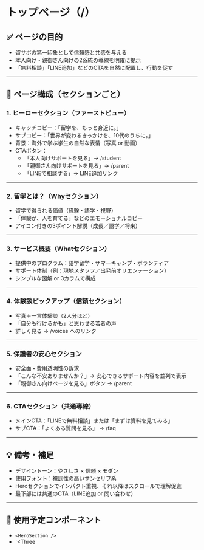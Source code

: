 # トップページ（/）

## ✅ ページの目的
- 留サポの第一印象として信頼感と共感を与える
- 本人向け・親御さん向けの2系統の導線を明確に提示
- 「無料相談」「LINE追加」などのCTAを自然に配置し、行動を促す

---

## 🧱 ページ構成（セクションごと）

### 1. ヒーローセクション（ファーストビュー）
- キャッチコピー：「留学を、もっと身近に。」
- サブコピー：「世界が変わるきっかけを、10代のうちに。」
- 背景：海外で学ぶ学生の自然な表情（写真 or 動画）
- CTAボタン：
  - 「本人向けサポートを見る」→ /student
  - 「親御さん向けサポートを見る」→ /parent
  - 「LINEで相談する」→ LINE追加リンク

---

### 2. 留学とは？（Whyセクション）
- 留学で得られる価値（経験・語学・視野）
- 「体験が、人を育てる」などのエモーショナルコピー
- アイコン付きの3ポイント解説（成長／語学／将来）

---

### 3. サービス概要（Whatセクション）
- 提供中のプログラム：語学留学・サマーキャンプ・ボランティア
- サポート体制（例：現地スタッフ／出発前オリエンテーション）
- シンプルな図解 or 3カラムで構成

---

### 4. 体験談ピックアップ（信頼セクション）
- 写真＋一言体験談（2人分ほど）
- 「自分も行けるかも」と思わせる若者の声
- 詳しく見る → /voices へのリンク

---

### 5. 保護者の安心セクション
- 安全面・費用透明性の訴求
- 「こんな不安ありませんか？」→ 安心できるサポート内容を並列で表示
- 「親御さん向けページを見る」ボタン → /parent

---

### 6. CTAセクション（共通導線）
- メインCTA：「LINEで無料相談」または「まずは資料を見てみる」
- サブCTA：「よくある質問を見る」 → /faq

---

## 💡 備考・補足
- デザイントーン：やさしさ × 信頼 × モダン
- 使用フォント：視認性の高いサンセリフ系
- Heroセクションでインパクト重視、それ以降はスクロールで理解促進
- 最下部には共通のCTA（LINE追加 or 問い合わせ）

---

## 📎 使用予定コンポーネント
- `<HeroSection />`
- `<Three

